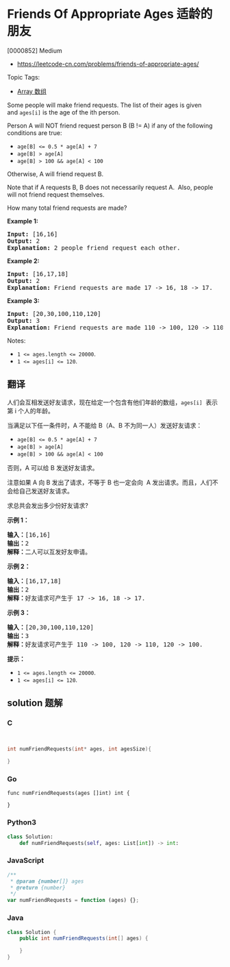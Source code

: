 # Friends Of Appropriate Ages 适龄的朋友

[0000852] Medium

- https://leetcode-cn.com/problems/friends-of-appropriate-ages/

Topic Tags:

- [Array 数组](https://leetcode-cn.com/tag/array/)

Some people will make friend requests. The list of their ages is given and `ages[i]` is the age of the ith person.

Person A will NOT friend request person B (B != A) if any of the following conditions are true:

- `age[B] <= 0.5 * age[A] + 7`
- `age[B] > age[A]`
- `age[B] > 100 && age[A] < 100`

Otherwise, A will friend request B.

Note that if A requests B, B does not necessarily request A.  Also, people will not friend request themselves.

How many total friend requests are made?

**Example 1:**

<pre><strong>Input: </strong>[16,16]
<strong>Output: </strong>2
<strong>Explanation: </strong>2 people friend request each other.
</pre>

**Example 2:**

<pre><strong>Input: </strong>[16,17,18]
<strong>Output: </strong>2
<strong>Explanation: </strong>Friend requests are made 17 -&gt; 16, 18 -&gt; 17.</pre>

**Example 3:**

<pre><strong>Input: </strong>[20,30,100,110,120]
<strong>Output: </strong>3
<strong>Explanation: </strong>Friend requests are made 110 -&gt; 100, 120 -&gt; 110, 120 -&gt; 100.
</pre>

Notes:

- `1 <= ages.length <= 20000`.
- `1 <= ages[i] <= 120`.

## 翻译

人们会互相发送好友请求，现在给定一个包含有他们年龄的数组，`ages[i]`  表示第 i 个人的年龄。

当满足以下任一条件时，A 不能给 B（A、B 不为同一人）发送好友请求：

- `age[B] <= 0.5 * age[A] + 7`
- `age[B] > age[A]`
- `age[B] > 100 && age[A] < 100`

否则，A 可以给 B 发送好友请求。

注意如果 A 向 B 发出了请求，不等于 B 也一定会向  A 发出请求。而且，人们不会给自己发送好友请求。

求总共会发出多少份好友请求?

**示例 1：**

<pre><strong>输入：</strong>[16,16]
<strong>输出：</strong>2
<strong>解释：</strong>二人可以互发好友申请。
</pre>

**示例 2：**

<pre><strong>输入：</strong>[16,17,18]
<strong>输出：</strong>2
<strong>解释：</strong>好友请求可产生于 17 -&gt; 16, 18 -&gt; 17.</pre>

**示例 3：**

<pre><strong>输入：</strong>[20,30,100,110,120]
<strong>输出：</strong>3
<strong>解释：</strong>好友请求可产生于 110 -&gt; 100, 120 -&gt; 110, 120 -&gt; 100.
</pre>

**提示：**

- `1 <= ages.length <= 20000`.
- `1 <= ages[i] <= 120`.

## solution 题解

### C

```c


int numFriendRequests(int* ages, int agesSize){

}
```

### Go

```golang
func numFriendRequests(ages []int) int {

}
```

### Python3

```python
class Solution:
    def numFriendRequests(self, ages: List[int]) -> int:
```

### JavaScript

```javascript
/**
 * @param {number[]} ages
 * @return {number}
 */
var numFriendRequests = function (ages) {};
```

### Java

```java
class Solution {
    public int numFriendRequests(int[] ages) {

    }
}
```
